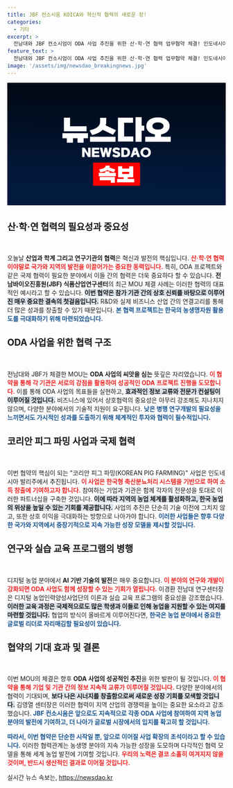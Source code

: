 ```yaml
---
title: JBF 컨소시움 KOICA와 혁신적 협력의 새로운 장!
categories:
  - 기타
excerpt: >
  전남대와 JBF 컨소시엄이 ODA 사업 추진을 위한 산·학·연 협력 업무협약 체결! 인도네시아의 축산분뇨처리시스템으로 글로벌 농업 기술 전파에 나선다. 신기술과 협업으로 개척될 미래 농생명 시장에 기대감이 커지고 있다.
feature_text: >
  전남대와 JBF 컨소시엄이 ODA 사업 추진을 위한 산·학·연 협력 업무협약 체결! 인도네시아의 축산분뇨처리시스템으로 글로벌 농업 기술 전파에 나선다. 신기술과 협업으로 개척될 미래 농생명 시장에 기대감이 커지고 있다.
image: '/assets/img/newsdao_breakingnews.jpg'
---
```


<p><img src="/assets/img/newsdao_breakingnews.jpg" alt="ranknews 속보" /></p>

<h2 data-ke-size="size26">산·학·연 협력의 필요성과 중요성</h2>

<p data-ke-size="size16">&nbsp;</p>

<p>오늘날 <strong>산업과 학계 그리고 연구기관의 협력</strong>은 혁신과 발전의 핵심입니다. <b><span style="color: #ee2323;">산·학·연 협력이야말로 국가와 지역의 발전을 이끌어가는 중요한 동력입니다.</span></b> 특히, ODA 프로젝트와 같은 국제 협력이 필요한 분야에서 이들 간의 협력은 더욱 중요하다 할 수 있습니다. <strong>전남바이오진흥원(JBF) 식품산업연구센터</strong>의 최근 MOU 체결 사례는 이러한 협력의 대표적인 예시라고 할 수 있습니다. <b><span style="background-color: #21538527;">이번 협약은 참가 기관 간의 상호 신뢰를 바탕으로 이루어진 매우 중요한 결속의 첫걸음입니다.</span></b> R&amp;D와 실제 비즈니스 산업 간의 연결고리를 통해 더 많은 성과를 창출할 수 있기 때문입니다. <b><span style="color: #1a5490;">본 협력 프로젝트는 한국의 농생명자원 활용도를 극대화하기 위해 마련되었습니다.</span></b></p>

<h2 data-ke-size="size26">ODA 사업을 위한 협력 구조</h2>

<p data-ke-size="size16">&nbsp;</p>

<p>전남대와 JBF가 체결한 MOU는 <b>ODA 사업의 씨앗을 심는</b> 뜻깊은 자리였습니다. <b><span style="color: #ee2323;">이 협약을 통해 각 기관은 서로의 강점을 활용하여 성공적인 ODA 프로젝트 진행을 도모합니다.</span></b> 이를 통해 ODA 사업의 목표들을 실현하고, <b><span style="background-color: #21538527;">효과적인 정보 교류와 전문가 컨설팅이 이루어질 것입니다.</span></b> 비즈니스에 있어서 상호협력의 중요성은 아무리 강조해도 지나치지 않으며, 다양한 분야에서의 기술적 지원이 요구됩니다. <b><span style="color: #1a5490;">낮은 병행 연구개발의 필요성을 느끼면서도 가시적인 성과를 도출하기 위해 체계적인 투자와 협력이 필수적입니다. </span></b> </p>

<h2 data-ke-size="size26">코리안 피그 파밍 사업과 국제 협력</h2>

<p data-ke-size="size16">&nbsp;</p>

<p>이번 협약의 핵심이 되는 "코리안 피그 파밍(KOREAN PIG FARMING)" 사업은 인도네시아 발리주에서 추진됩니다. <b><span style="color: #ee2323;">이 사업은 한국형 축산분뇨처리 시스템을 기반으로 하여 소득 창출에 기여하고자 합니다.</span></b> 참여하는 기업과 기관은 함께 각자의 전문성을 토대로 이러한 파트너십을 구축한 것입니다. <b><span style="background-color: #21538527;">이에 따라 지역의 농업 체계를 활성화하고, 한국 농업의 위상을 높일 수 있는 기회를 제공합니다.</span></b> 사업의 추진은 단순히 기술 이전에 그치지 않고, 또한 상호 이익을 극대화하는 방향으로 나아가야 합니다. <b><span style="color: #1a5490;">이러한 사업들은 향후 다양한 국가와 지역에서 중장기적으로 지속 가능한 성장 모델을 제시할 것입니다.</span></b></p>

<h2 data-ke-size="size26">연구와 실습 교육 프로그램의 병행</h2>

<p data-ke-size="size16">&nbsp;</p>

<p>디지털 농업 분야에서 <strong>AI 기반 기술의 발전</strong>은 매우 중요합니다. <b><span style="color: #ee2323;">이 분야의 연구와 개발이 강화되면 ODA 사업도 함께 성장할 수 있는 기회가 열립니다.</span></b> 이경환 전남대 연구센터장은 디지털 농업인력양성사업단의 이론과 실습 교육 프로그램의 중요성을 강조했습니다. <b><span style="background-color: #21538527;">이러한 교육 과정은 국제적으로도 많은 학생과 이들로 인해 농업을 지원할 수 있는 여지를 마련할 것입니다.</span></b> 협업의 방식이 올바르게 이루어진다면, <b><span style="color: #1a5490;">한국은 농업 분야에서 중요한 글로벌 리더로 자리매김할 필요성이 있습니다.</span></b></p>

<h2 data-ke-size="size26">협약의 기대 효과 및 결론</h2>

<p data-ke-size="size16">&nbsp;</p>

<p>이번 MOU의 체결은 향후 <strong>ODA 사업의 성공적인 추진</strong>을 위한 발판이 될 것입니다. <b><span style="color: #ee2323;">이 협약을 통해 기업 및 기관 간의 정보 지속적 교류가 이루어질 것입니다.</span></b> 다양한 분야에서의 협력이 기대되며, <b><span style="background-color: #21538527;">보다 나은 시너지를 창출함으로써 새로운 성장 기회를 모색할 것입니다.</span></b> 김영열 센터장은 이러한 협력이 지역 산업의 경쟁력을 높이는 중요한 요소라고 강조했습니다. <b><span style="color: #1a5490;">JBF 컨소시움은 앞으로도 지속적으로 각종 ODA 사업에 참여하여 지역 농업 분야의 발전에 기여하고, 더 나아가 글로벌 시장에서의 입지를 확고히 할 것입니다.</span></b></p>

<p><b><span style="color: #1a5490;">따라서, 이번 협약은 단순한 시작일 뿐, 앞으로 이어질 사업 확장의 초석이라고 할 수 있습니다.</span></b>  이러한 협력관계는 농생명 분야의 지속 가능한 성장을 도모하며 다각적인 협력 모델을 통해 세계 농업 발전에 기여할 것입니다. <b><span style="color: #ee2323;">우리의 노력은 결코 소홀히 여겨지지 않을 것이며, 반드시 생산적인 결과로 이어질 것입니다.</span></b></p>
실시간 뉴스 속보는, <a href="https://newsdao.kr" rel="dofollow">https://newsdao.kr</a>


